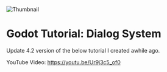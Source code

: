 ![Thumbnail](https://img.youtube.com/vi/Ur9j3c5_of0/maxresdefault.jpg)

# Godot Tutorial: Dialog System

Update 4.2 version of the below tutorial I created awhile ago.

YouTube Video: https://youtu.be/Ur9j3c5_of0

